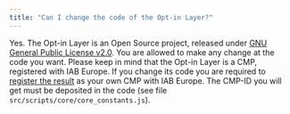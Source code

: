 ```yaml
---
title: "Can I change the code of the Opt-in Layer?"
---
```

Yes. The Opt-in Layer is an Open Source project, released under [GNU General Public License v2.0](https://github.com/as-ideas/oil/blob/master/LICENSE).
You are allowed to make any change at the code you want. Please keep in mind that the Opt-in Layer is a CMP, registered with IAB Europe. If you change
its code you are required to [register the result](https://register.consensu.org/CMP) as your own CMP with IAB
Europe. The CMP-ID you will get must be deposited in the code (see file `src/scripts/core/core_constants.js`).


